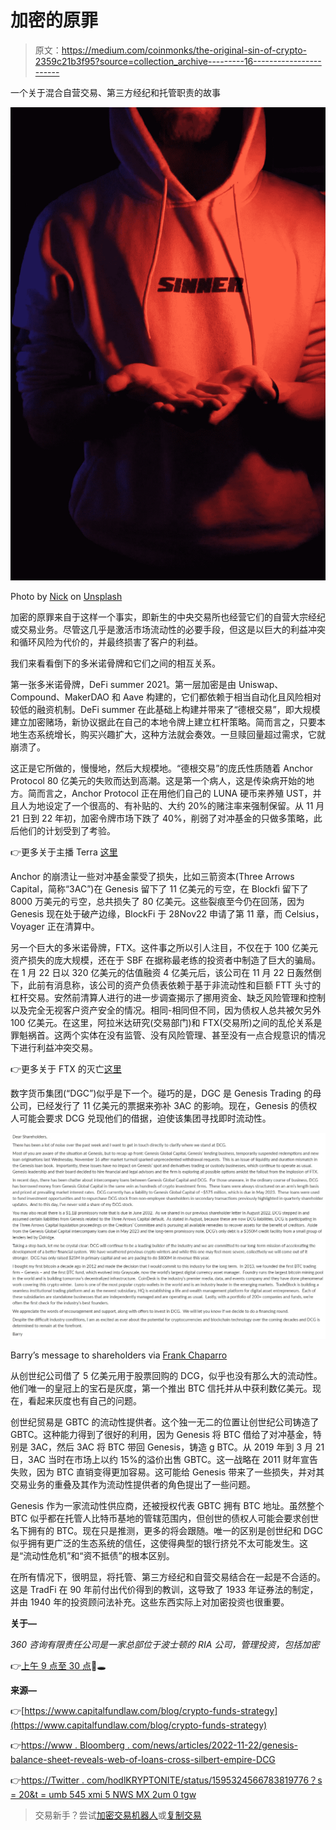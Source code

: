 # 加密的原罪

> 原文：<https://medium.com/coinmonks/the-original-sin-of-crypto-2359c21b3f95?source=collection_archive---------16----------------------->

一个关于混合自营交易、第三方经纪和托管职责的故事

![](img/cc1e8c91833e91c2d6db13ea382c942f.png)

Photo by [Nick](https://unsplash.com/@byshark?utm_source=unsplash&utm_medium=referral&utm_content=creditCopyText) on [Unsplash](https://unsplash.com/s/photos/sin?utm_source=unsplash&utm_medium=referral&utm_content=creditCopyText)

加密的原罪来自于这样一个事实，即新生的中央交易所也经营它们的自营大宗经纪或交易业务。尽管这几乎是激活市场流动性的必要手段，但这是以巨大的利益冲突和循环风险为代价的，并最终损害了客户的利益。

我们来看看倒下的多米诺骨牌和它们之间的相互关系。

第一张多米诺骨牌，DeFi summer 2021。第一层加密是由 Uniswap、Compound、MakerDAO 和 Aave 构建的，它们都依赖于相当自动化且风险相对较低的融资机制。DeFi summer 在此基础上构建并带来了“德根交易”，即大规模建立加密赌场，新协议据此在自己的本地令牌上建立杠杆策略。简而言之，只要本地生态系统增长，购买兴趣扩大，这种方法就会奏效。一旦赎回量超过需求，它就崩溃了。

这正是它所做的，慢慢地，然后大规模地。“德根交易”的庞氏性质随着 Anchor Protocol 80 亿美元的失败而达到高潮。这是第一个病人，这是传染病开始的地方。简而言之，Anchor Protocol 正在用他们自己的 LUNA 硬币来养殖 UST，并且人为地设定了一个很高的、有补贴的、大约 20%的赌注率来强制保留。从 11 月 21 日到 22 年初，加密令牌市场下跌了 40%，削弱了对冲基金的只做多策略，此后他们的计划受到了考验。

👉更多关于主播 Terra [这里](https://open.substack.com/pub/fullcrypto/p/understanding-anchor-protocol-b89232425e6f?r=2e6fd&utm_campaign=post&utm_medium=web)

Anchor 的崩溃让一些对冲基金蒙受了损失，比如三箭资本(Three Arrows Capital，简称“3AC”)在 Genesis 留下了 11 亿美元的亏空，在 Blockfi 留下了 8000 万美元的亏空，总共损失了 80 亿美元。这些裂痕至今仍在回荡，因为 Genesis 现在处于破产边缘，BlockFi 于 28Nov22 申请了第 11 章，而 Celsius，Voyager 正在清算中。

另一个巨大的多米诺骨牌，FTX。这件事之所以引人注目，不仅在于 100 亿美元资产损失的庞大规模，还在于 SBF 在据称最老练的投资者中制造了巨大的骗局。在 1 月 22 日以 320 亿美元的估值融资 4 亿美元后，该公司在 11 月 22 日轰然倒下，此前有消息称，该公司的资产负债表依赖于基于非流动性和巨额 FTT 头寸的杠杆交易。安然前清算人进行的进一步调查揭示了挪用资金、缺乏风险管理和控制以及完全无视客户资产安全的情况。相同-相同但不同，因为债权人总共被欠另外 100 亿美元。在这里，阿拉米达研究(交易部门)和 FTX(交易所)之间的乱伦关系是罪魁祸首。这两个实体在没有监管、没有风险管理、甚至没有一点合规意识的情况下进行利益冲突交易。

👉更多关于 FTX 的灭亡[这里](https://open.substack.com/pub/fullcrypto/p/the-ftx-balance-sheet?r=2e6fd&utm_campaign=post&utm_medium=web)

数字货币集团(“DGC”)似乎是下一个。碰巧的是，DGC 是 Genesis Trading 的母公司，已经发行了 11 亿美元的票据来弥补 3AC 的影响。现在，Genesis 的债权人可能会要求 DCG 兑现他们的借据，迫使该集团寻找即时流动性。

![](img/9fa75d554b9aa6591262a18e0eb1a760.png)

Barry’s message to shareholders via [Frank Chaparro](https://medium.com/u/eb279b7ab15?source=post_page-----2359c21b3f95--------------------------------)

从创世纪公司借了 5 亿美元用于股票回购的 DCG，似乎也没有那么大的流动性。他们唯一的皇冠上的宝石是灰度，第一个推出 BTC 信托并从中获利数亿美元。现在，看起来灰度也有自己的问题。

创世纪贸易是 GBTC 的流动性提供者。这个独一无二的位置让创世纪公司铸造了 GBTC。这种能力得到了很好的利用，因为 Genesis 将 BTC 借给了对冲基金，特别是 3AC，然后 3AC 将 BTC 带回 Genesis，铸造 g BTC。从 2019 年到 3 月 21 日，3AC 当时在市场上以约 15%的溢价出售 GBTC。这一战略在 2011 财年宣告失败，因为 BTC 直销变得更加容易。这可能给 Genesis 带来了一些损失，并对其交易业务的重叠及其作为流动性提供者的角色提出了一些问题。

Genesis 作为一家流动性供应商，还被授权代表 GBTC 拥有 BTC 地址。虽然整个 BTC 似乎都在托管人比特币基地的管辖范围内，但创世的债权人可能会要求创世名下拥有的 BTC。现在只是推测，更多的将会跟随。唯一的区别是创世纪和 DGC 似乎拥有更广泛的生态系统的信任，这使得典型的银行挤兑不太可能发生。这是“流动性危机”和“资不抵债”的根本区别。

在所有情况下，很明显，将托管、第三方经纪和自营交易结合在一起是不合适的。这是 TradFi 在 90 年前付出代价得到的教训，这导致了 1933 年证券法的制定，并由 1940 年的投资顾问法补充。这些东西实际上对加密投资也很重要。

**关于—**

*360 咨询有限责任公司是一家总部位于波士顿的 RIA 公司，管理投资，包括加密*

👉[上午 9 点至 30 点](https://twitter.com/930AM2)🐰🕳

**来源—**

👉[https://www.capitalfundlaw.com/blog/crypto-funds-strategy](https://www.capitalfundlaw.com/blog/crypto-funds-strategy)

👉[https://www . Bloomberg . com/news/articles/2022-11-22/genesis-balance-sheet-reveals-web-of-loans-cross-silbert-empire-DCG](https://www.bloomberg.com/news/articles/2022-11-22/genesis-balance-sheet-reveals-web-of-loans-across-silbert-empire-dcg)

👉[https://Twitter . com/hodlKRYPTONITE/status/1595324566783819776？s = 20&t = umb 545 xmi 5 NWS MX 2um 0 tgw](https://twitter.com/hodlKRYPTONITE/status/1595324566783819776?s=20&t=UmB545XmI5NwsMX2Um0tgw)

> 交易新手？尝试[加密交易机器人](/coinmonks/crypto-trading-bot-c2ffce8acb2a)或[复制交易](/coinmonks/top-10-crypto-copy-trading-platforms-for-beginners-d0c37c7d698c)